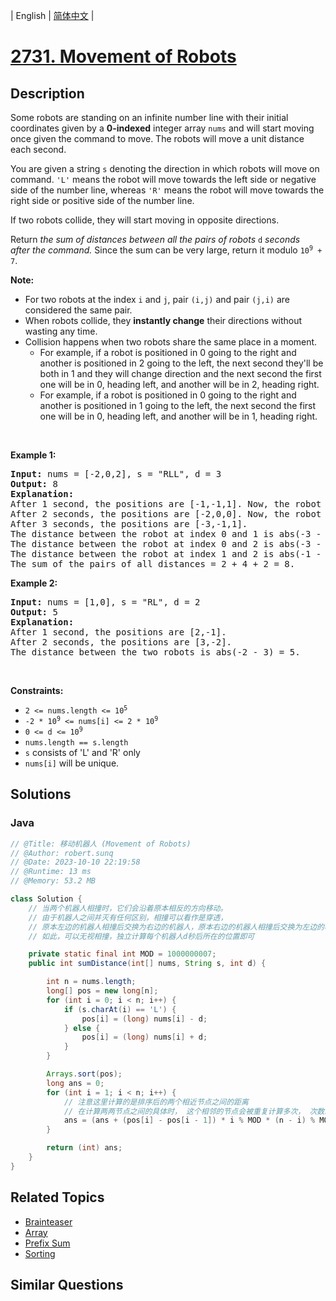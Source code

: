 
| English | [简体中文](README.md) |

# [2731. Movement of Robots](https://leetcode.cn//problems/movement-of-robots/)

## Description

<p>Some robots are standing on an infinite number line with their initial coordinates given by a <strong>0-indexed</strong> integer array <code>nums</code> and will start moving once given the command to move. The robots will move a unit distance each second.</p>

<p>You are given a string <code>s</code> denoting the direction in which robots will move on command. <code>&#39;L&#39;</code> means the robot will move towards the left side or negative side of the number line, whereas <code>&#39;R&#39;</code> means the robot will move towards the right side or positive side of the number line.</p>

<p>If two robots collide, they will start moving in opposite directions.</p>

<p>Return <em>the sum of distances between all the&nbsp;pairs of robots </em><code>d</code> <em>seconds after&nbsp;the command. </em>Since the sum can be very large, return it modulo <code>10<sup>9</sup> + 7</code>.</p>

<p><b>Note: </b></p>

<ul>
	<li>For two robots at the index <code>i</code> and <code>j</code>, pair <code>(i,j)</code> and pair <code>(j,i)</code> are considered the same pair.</li>
	<li>When robots collide, they <strong>instantly change</strong> their directions without wasting any time.</li>
	<li>Collision happens&nbsp;when two robots share the same place in a&nbsp;moment.
	<ul>
		<li>For example, if a robot is positioned in 0 going to the right and another is positioned in 2 going to the left, the next second they&#39;ll be both in 1 and they will change direction and the next second the first one will be in 0, heading left, and another will be in 2, heading right.</li>
		<li>For example,&nbsp;if a robot is positioned in 0 going to the right and another is positioned in 1&nbsp;going to the left, the next second the first one will be in 0, heading left, and another will be in 1, heading right.</li>
	</ul>
	</li>
</ul>

<p>&nbsp;</p>
<p><strong class="example">Example 1:</strong></p>

<pre>
<strong>Input:</strong> nums = [-2,0,2], s = &quot;RLL&quot;, d = 3
<strong>Output:</strong> 8
<strong>Explanation:</strong> 
After 1 second, the positions are [-1,-1,1]. Now, the robot at index 0 will move left, and the robot at index 1 will move right.
After 2 seconds, the positions are [-2,0,0]. Now, the robot at index 1 will move left, and the robot at index 2 will move right.
After 3 seconds, the positions are [-3,-1,1].
The distance between the robot at index 0 and 1 is abs(-3 - (-1)) = 2.
The distance between the robot at index 0 and 2 is abs(-3 - 1) = 4.
The distance between the robot at index 1 and 2 is abs(-1 - 1) = 2.
The sum of the pairs of all distances = 2 + 4 + 2 = 8.
</pre>

<p><strong class="example">Example 2:</strong></p>

<pre>
<strong>Input:</strong> nums = [1,0], s = &quot;RL&quot;, d = 2
<strong>Output:</strong> 5
<strong>Explanation:</strong> 
After 1 second, the positions are [2,-1].
After 2 seconds, the positions are [3,-2].
The distance between the two robots is abs(-2 - 3) = 5.
</pre>

<p>&nbsp;</p>
<p><strong>Constraints:</strong></p>

<ul>
	<li><code>2 &lt;= nums.length &lt;= 10<sup>5</sup></code></li>
	<li><code>-2 * 10<sup>9</sup>&nbsp;&lt;= nums[i] &lt;= 2 * 10<sup>9</sup></code></li>
	<li><code>0 &lt;= d &lt;= 10<sup>9</sup></code></li>
	<li><code>nums.length == s.length&nbsp;</code></li>
	<li><code>s</code> consists of &#39;L&#39; and &#39;R&#39; only</li>
	<li><code>nums[i]</code>&nbsp;will be unique.</li>
</ul>


## Solutions


### Java

```Java
// @Title: 移动机器人 (Movement of Robots)
// @Author: robert.sunq
// @Date: 2023-10-10 22:19:58
// @Runtime: 13 ms
// @Memory: 53.2 MB

class Solution {
    // 当两个机器人相撞时，它们会沿着原本相反的方向移动。
    // 由于机器人之间并灭有任何区别，相撞可以看作是穿透，
    // 原本左边的机器人相撞后交换为右边的机器人，原本右边的机器人相撞后交换为左边的机器人
    // 如此，可以无视相撞，独立计算每个机器人d秒后所在的位置即可

    private static final int MOD = 1000000007;
    public int sumDistance(int[] nums, String s, int d) {

        int n = nums.length;
        long[] pos = new long[n];
        for (int i = 0; i < n; i++) {
            if (s.charAt(i) == 'L') {
                pos[i] = (long) nums[i] - d;
            } else {
                pos[i] = (long) nums[i] + d;
            }
        }

        Arrays.sort(pos);
        long ans = 0;
        for (int i = 1; i < n; i++) {
            // 注意这里计算的是排序后的两个相近节点之间的距离
            // 在计算两两节点之间的具体时， 这个相邻的节点会被重复计算多次， 次数就是左侧的节点数 * 右侧（包含本身）
            ans = (ans + (pos[i] - pos[i - 1]) * i % MOD * (n - i) % MOD) % MOD;
        }

        return (int) ans;
    }
}
```



## Related Topics

- [Brainteaser](https://leetcode.cn//tag/brainteaser)
- [Array](https://leetcode.cn//tag/array)
- [Prefix Sum](https://leetcode.cn//tag/prefix-sum)
- [Sorting](https://leetcode.cn//tag/sorting)

## Similar Questions


